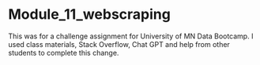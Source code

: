 # Module_11_webscraping

This was for a challenge assignment for University of MN Data Bootcamp. I used class materials, Stack Overflow, Chat GPT and help from other students to complete this change.
